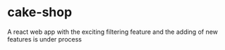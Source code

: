 # cake-shop
A react web app with the exciting filtering feature and the adding of new features is under process
